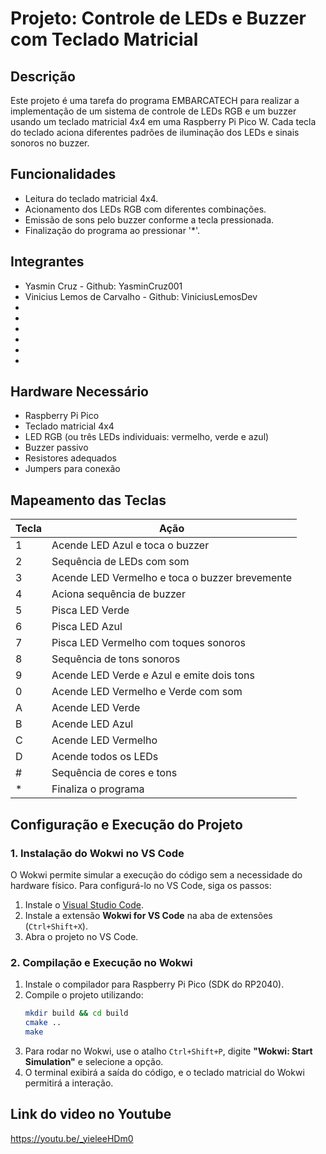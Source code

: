 # Projeto: Controle de LEDs e Buzzer com Teclado Matricial

## Descrição
Este projeto é uma tarefa do programa EMBARCATECH para realizar a implementação de um sistema de controle de LEDs RGB e um buzzer usando um teclado matricial 4x4 em uma Raspberry Pi Pico W. Cada tecla do teclado aciona diferentes padrões de iluminação dos LEDs e sinais sonoros no buzzer.

## Funcionalidades
- Leitura do teclado matricial 4x4.
- Acionamento dos LEDs RGB com diferentes combinações.
- Emissão de sons pelo buzzer conforme a tecla pressionada.
- Finalização do programa ao pressionar '*'.

## Integrantes
- Yasmin Cruz - Github: YasminCruz001
- Vinicius Lemos de Carvalho - Github: ViniciusLemosDev
-
-
-
-
-
-

## Hardware Necessário
- Raspberry Pi Pico
- Teclado matricial 4x4
- LED RGB (ou três LEDs individuais: vermelho, verde e azul)
- Buzzer passivo
- Resistores adequados
- Jumpers para conexão

## Mapeamento das Teclas
| Tecla | Ação |
|--------|------------------------------------------------|
| 1      | Acende LED Azul e toca o buzzer                 |
| 2      | Sequência de LEDs com som                       |
| 3      | Acende LED Vermelho e toca o buzzer brevemente |
| 4      | Aciona sequência de buzzer                    |
| 5      | Pisca LED Verde                              |
| 6      | Pisca LED Azul                               |
| 7      | Pisca LED Vermelho com toques sonoros       |
| 8      | Sequência de tons sonoros                   |
| 9      | Acende LED Verde e Azul e emite dois tons   |
| 0      | Acende LED Vermelho e Verde com som         |
| A      | Acende LED Verde                            |
| B      | Acende LED Azul                             |
| C      | Acende LED Vermelho                         |
| D      | Acende todos os LEDs                        |
| #      | Sequência de cores e tons                   |
| *      | Finaliza o programa                         |

## Configuração e Execução do Projeto

### 1. Instalação do Wokwi no VS Code
O Wokwi permite simular a execução do código sem a necessidade do hardware físico. Para configurá-lo no VS Code, siga os passos:

1. Instale o [Visual Studio Code](https://code.visualstudio.com/).
2. Instale a extensão **Wokwi for VS Code** na aba de extensões (`Ctrl+Shift+X`).
3. Abra o projeto no VS Code.

### 2. Compilação e Execução no Wokwi

1. Instale o compilador para Raspberry Pi Pico (SDK do RP2040).
2. Compile o projeto utilizando:
   ```sh
   mkdir build && cd build
   cmake ..
   make
   ```
3. Para rodar no Wokwi, use o atalho `Ctrl+Shift+P`, digite **"Wokwi: Start Simulation"** e selecione a opção.
4. O terminal exibirá a saída do código, e o teclado matricial do Wokwi permitirá a interação.

## Link do video no Youtube
https://youtu.be/_yieleeHDm0
